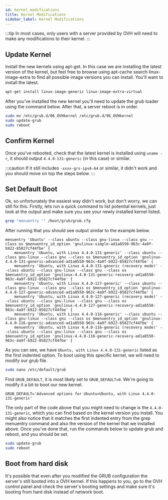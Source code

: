 ```yaml
---
id: kernel_modifications
title: Kernel Modifications
sidebar_label: Kernel Modifications
---
```

:::tip
In most cases, only users with a server provided by OVH will need to make any modifications to their kernel.
:::

## Update Kernel

Install the new kernels using apt-get. In this case we are installing the latest version of the kernel,
but feel free to browse using apt-cache search linux-image-extra to find all possible image versions you can
install. You'll want to install the latest.

``` bash
apt-get install linux-image-generic linux-image-extra-virtual
```

After you've installed the new kernel you'll need to update the grub loader using the command below. After that, a
server reboot is in order.

``` bash
sudo mv /etc/grub.d/06_OVHkernel /etc/grub.d/96_OVHkernel
sudo update-grub
sudo reboot
```

## Confirm Kernel

Once you've rebooted, check that the latest kernel is installed using `uname -r`, it should output `4.4.0-131-generic`
(in this case) or similar.

:::caution
If it still includes `-xxxx-grs-ipv6-64` or similar, it didn't work and you should move on top the steps below.
:::

## Set Default Boot

Ok, so unfortunately the easiest way didn't work, but don't worry, we can still fix this. Firstly, lets run a quick
command to list potential kernels, just look at the output and make sure you see your newly installed kernel listed.

``` bash
grep "menuentry '" /boot/grub/grub.cfg
```

After running that you should see output similar to the example below.

``` text
menuentry 'Ubuntu' --class ubuntu --class gnu-linux --class gnu --class os $menuentry_id_option 'gnulinux-simple-ad1a8550-963c-4a9f-b922-85827cf44fbe' {
    menuentry 'Ubuntu, with Linux 4.4.0-131-generic' --class ubuntu --class gnu-linux --class gnu --class os $menuentry_id_option 'gnulinux-4.4.0-131-generic-advanced-ad1a8550-963c-4a9f-b922-85827cf44fbe' {
    menuentry 'Ubuntu, with Linux 4.4.0-131-generic (recovery mode)' --class ubuntu --class gnu-linux --class gnu --class os $menuentry_id_option 'gnulinux-4.4.0-131-generic-recovery-ad1a8550-963c-4a9f-b922-85827cf44fbe' {
    menuentry 'Ubuntu, with Linux 4.4.0-127-generic' --class ubuntu --class gnu-linux --class gnu --class os $menuentry_id_option 'gnulinux-4.4.0-127-generic-advanced-ad1a8550-963c-4a9f-b922-85827cf44fbe' {
    menuentry 'Ubuntu, with Linux 4.4.0-127-generic (recovery mode)' --class ubuntu --class gnu-linux --class gnu --class os $menuentry_id_option 'gnulinux-4.4.0-127-generic-recovery-ad1a8550-963c-4a9f-b922-85827cf44fbe' {
    menuentry 'Ubuntu, with Linux 4.4.0-116-generic' --class ubuntu --class gnu-linux --class gnu --class os $menuentry_id_option 'gnulinux-4.4.0-116-generic-advanced-ad1a8550-963c-4a9f-b922-85827cf44fbe' {
    menuentry 'Ubuntu, with Linux 4.4.0-116-generic (recovery mode)' --class ubuntu --class gnu-linux --class gnu --class os $menuentry_id_option 'gnulinux-4.4.0-116-generic-recovery-ad1a8550-963c-4a9f-b922-85827cf44fbe' {
```

As you can see, we have `Ubuntu, with Linux 4.4.0-131-generic` listed as the first indented option. To boot using this
specific kernel, we will need to modify our grub file.

``` bash
sudo nano /etc/default/grub
```

Find `GRUB_DEFAULT`, it is most likely set to `GRUB_DEFAULT=0`. We're going to modify it a bit to boot our new kernel.

``` text
GRUB_DEFAULT='Advanced options for Ubuntu>Ubuntu, with Linux 4.4.0-131-generic'
```

The only part of the code above that you might need to change is the `4.4.0-131-generic`, which you can find based on
the kernel version you install. You might also notice that it matches the first indented entry from the grep menuentry
command and also the version of the kernel that we installed above. Once you've done that, run the commands below to
update grub and reboot, and you should be set.

``` bash
sudo update-grub
sudo reboot
```

## Boot from hard disk

It's possible that even after you modified the GRUB configuration the server's still booted into a OVH kernel. If this happens to you, go to the OVH control panel and check the server's booting settings and make sure it's booting from hard disk instead of network boot.
